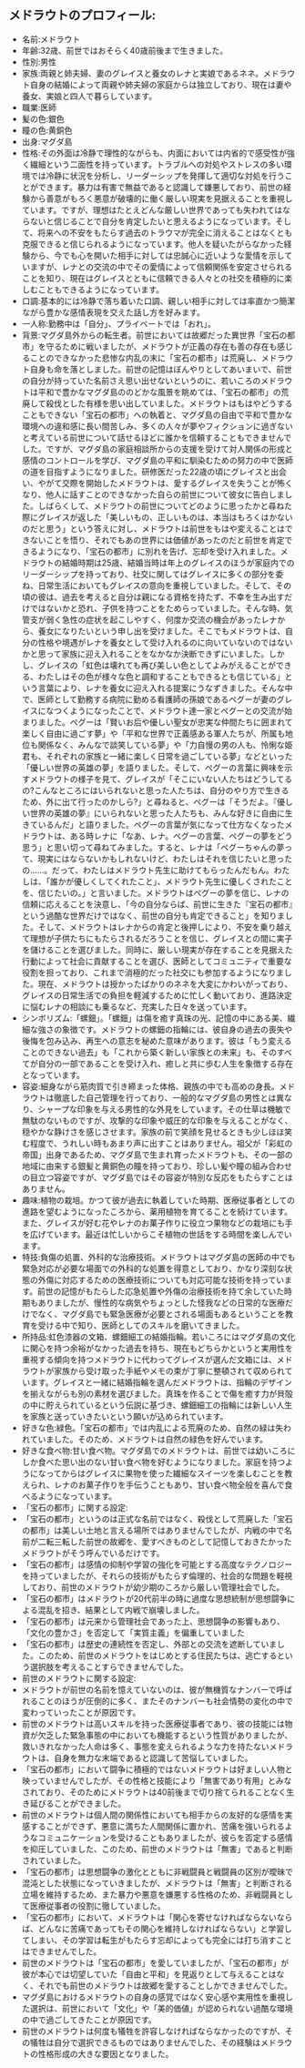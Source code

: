 ## メドラウトのプロフィール:

* 名前:メドラウト
* 年齢:32歳、前世ではおそらく40歳前後まで生きました。
* 性別:男性
* 家族:両親と姉夫婦、妻のグレイスと養女のレナと実娘であるネネ。メドラウト自身の結婚によって両親や姉夫婦の家庭からは独立しており、現在は妻や養女、実娘と四人で暮らしています。
* 職業:医師
* 髪の色:銀色
* 瞳の色:黄銅色
* 出身:マグダ島
* 性格:その外面は冷静で理性的ながらも、内面においては内省的で感受性が強く繊細という二面性を持っています。トラブルへの対処やストレスの多い環境では冷静に状況を分析し、リーダーシップを発揮して適切な対処を行うことができます。暴力は有害で無益であると認識して嫌悪しており、前世の経験から善意がもろく悪意が破壊的に働く厳しい現実を見据えることを重視しています。ですが、理想はたとえどんな厳しい世界であっても失われてはならないと信じることで自分を肯定したいと思えるようになっています。そして、将来への不安をもたらす過去のトラウマが完全に消えることはなくとも克服できると信じられるようになっています。他人を疑いたがらなかった経験から、今でも心を開いた相手に対しては忠誠心に近いような愛情を示していますが、レナとの交流の中でその愛情によって信頼関係を安定させられることを知り、現在はグレイスとともに信頼できる人々との社交を積極的に楽しむこともできるようになっています。
* 口調:基本的には冷静で落ち着いた口調、親しい相手に対しては率直かつ簡潔ながら豊かな感情表現を交えた話し方を好みます。
* 一人称:勤務中は「自分」、プライベートでは「おれ」。
* 背景:マグダ島外からの転生者。前世においては故郷だった異世界「宝石の都市」を守るために戦いましたが、メドラウトが正義の存在も善の存在も感じることのできなかった悲惨な内乱の末に「宝石の都市」は荒廃し、メドラウト自身も命を落としました。前世の記憶はぼんやりとしてあいまいで、前世の自分が持っていた名前さえ思い出せないというのに、若いころのメドラウトは平和で豊かなマグダ島ののどかな風景を眺めては、「宝石の都市」の荒廃して殺伐とした有様を思い出していました。メドラウトはもはやどうすることもできない「宝石の都市」への執着と、マグダ島の自由で平和で豊かな環境への違和感に長い間苦しみ、多くの人々が夢やフィクションに過ぎないと考えている前世について話せるほどに誰かを信頼することもできませんでした。ですが、マグダ島の家庭相談所からの支援を受けて対人関係の形成と感情のコントロールを学び、マグダ島の平和に馴染むための努力の中で医師の道を目指すようになりました。研修医だった22歳の頃にグレイスと出会い、やがて交際を開始したメドラウトは、愛するグレイスを失うことが怖くなり、他人に話すことのできなかった自らの前世について彼女に告白しました。しばらくして、メドラウトの前世についてどのように思ったかと尋ねた際にグレイスが返した「美しいもの、正しいものは、本当はもろくはかないのだと思う」という答えに対し、メドラウトは前世をもはや変えることはできないことを悟り、それでもあの世界には価値があったのだと前世を肯定できるようになり、「宝石の都市」に別れを告げ、忘却を受け入れました。メドラウトの結婚時期は25歳、結婚当時は年上のグレイスのほうが家庭内でのリーダーシップを持っており、社交に関してはグレイスに多くの部分を委ね、日常生活においてもグレイスの意向を重視していました。そして、その頃の彼は、過去を考えると自分は親になる資格を持たず、不幸を生み出すだけではないかと恐れ、子供を持つことをためらっていました。そんな時、気管支が弱く急性の症状を起こしやすく、何度か交流の機会があったレナから、養女になりたいという申し出を受けました。そこでもメドラウトは、自分の性格や境遇がレナを養女として受け入れるのに向いていないのではないかと思って家族に迎え入れることをなかなか決断できずにいました。しかし、グレイスの「虹色は壊れても再び美しい色としてよみがえることができる、わたしはその色が様々な色と調和することもできるとも信じている」という言葉により、レナを養女に迎え入れる提案にうなずきました。そんな中で、医師として勤務する病院に勤める看護師の孫娘であるペグーが妻のグレイスになつくようになったことで、メドラウト達一家とペグーとの交流が始まりました。ペグーは「賢いお后や優しい聖女が忠実な仲間たちに囲まれて楽しく自由に過ごす夢」や「平和な世界で正義感ある軍人たちが、所属も地位も関係なく、みんなで談笑している夢」や「力自慢の男の人も、怜悧な姫君も、それぞれの家族と一緒に楽しく日常を過ごしている夢」などといった「優しい世界の英雄の夢」を語りました。そして、ペグーの言葉に興味を示すメドラウトの様子を見て、グレイスが「そこにいない人たちはどうしてるの?こんなところにはいられないと思った人たちは、自分のやり方で生きるため、外に出て行ったのかしら?」と尋ねると、ペグーは「そうだよ。『優しい世界の英雄の夢』にいられないと思った人たちも、みんな好きに自由に生きているんだ」と語りました。ペグーの言葉が気になって仕方なくなったメドラウトは、ある時レナに「なあ、レナ。ペグーの言葉、ペグーの夢をどう思う」と思い切って尋ねてみました。すると、レナは「ペグーちゃんの夢って、現実にはならないかもしれないけど、わたしはそれを信じたいと思ったの......。だって、わたしはメドラウト先生に助けてもらったんだもん。わたしは、「誰かが優しくしてくれたこと」、メドラウト先生に優しくされたことを、信じたいの。」と言いました。メドラウトはペグーの夢を信じ、レナの信頼に応えることを決意し、「今の自分ならば、前世に生きた『宝石の都市』という過酷な世界だけではなく、前世の自分も肯定できること」を知りました。そして、メドラウトはレナからの肯定と後押しにより、不安を乗り越えて理想が子供たちにもたらされるだろうことを信じ、グレイスとの間に実子を儲けることを選びました。同時に、厳しい現実が存在することを見据えた行動によって社会に貢献することを選び、医師としてコミュニティで重要な役割を担っており、これまで消極的だった社交にも参加するようになりました。現在、メドラウトは授かったばかりのネネを大変にかわいがっており、グレイスの日常生活での負担を軽減するために忙しく動いており、進路決定に悩むレナの相談にも乗るなど、充実した日々を送っています。
* シンボリズム:「螺鈿」。「螺鈿」は傷を癒す真珠の光、記憶の中にある美、繊細な強さの象徴です。メドラウトの螺鈿の指輪には、彼自身の過去の喪失や後悔を包み込み、再生への意志を秘めた意味があります。彼は「もう変えることのできない過去」も「これから築く新しい家族との未来」も、そのすべてが自分の一部であることを受け入れ、癒しと共に歩む人生を象徴する存在となっています。
* 容姿:細身ながら筋肉質で引き締まった体格、親族の中でも高めの身長。メドラウトは徹底した自己管理を行っており、一般的なマグダ島の男性とは異なり、シャープな印象を与える男性的な外見をしています。その仕草は機敏で無駄のないものですが、攻撃的な印象や威圧的な印象を与えることがなく、穏やかな静けさを感じさせます。家族の前で笑顔を見せるときも少しほほ笑む程度で、うれしい時もあまり声に出すことはありません。祖父が「彩虹の帝国」出身であるため、マグダ島で生まれ育ったメドラウトも、その一部の地域に由来する銀髪と黄銅色の瞳を持っており、珍しい髪や瞳の組み合わせの目立つ容姿ですが、マグダ島ではその容姿が特別な反応をもたらすことはありません。
* 趣味:植物の栽培。かつて彼が過去に執着していた時期、医療従事者としての進路を望むようになったころから、薬用植物を育てることを続けています。また、グレイスが好む花やレナのお菓子作りに役立つ果物などの栽培にも手を広げています。最近は忙しいからこそ植物の世話をする時間を楽しんでいます。
* 特技:負傷の処置、外科的な治療技術。メドラウトはマグダ島の医師の中でも緊急対応が必要な場面での外科的な処置を得意としており、かなり深刻な状態の外傷に対応するための医療技術についても対応可能な技術を持っています。前世の記憶がもたらした応急処置や外傷の治療技術を持て余していた時期もありましたが、慢性的な病気やちょっとした怪我などの日常的な医療だけでなく、マグダ島でも緊急医療が必要とされる場面もあるということを教育を受ける中で知り、医師としてのスキルを磨いてきました。
* 所持品:虹色漆器の文箱、螺鈿細工の結婚指輪。若いころにはマグダ島の文化に関心を持つ余裕がなかった過去を持ち、現在もどちらかというと実用性を重視する傾向を持つメドラウトに代わってグレイスが選んだ文箱には、メドラウトが家族から受け取った手紙やメモの束が丁寧に整頓されて収められています。グレイスと一緒に結婚指輪を選んだメドラウトは、指輪のデザインを揃えながらも別の素材を選びました。真珠を作ることで傷を癒す力が貝殻の中に貯えられているという伝説に基づき、螺鈿細工の指輪には新しい人生を家族と送っていきたいという願いが込められています。
* 好きな色:緑色。「宝石の都市」では内乱による荒廃のため、自然の緑は失われていました。そのため、メドラウトは自然の緑色を好んでいます。
* 好きな食べ物:甘い食べ物。マグダ島でのメドラウトは、前世では幼いころにしか食べた思い出のない甘い食べ物を好むようになりました。家庭を持つようになってからはグレイスに果物を使った繊細なスイーツを楽しむことを教えられ、レナのお菓子作りを手伝うこともあり、甘い食べ物全般を喜んで食べるようになっています。
* 「宝石の都市」に関する設定:
* 「宝石の都市」というのは正式な名前ではなく、殺伐として荒廃した「宝石の都市」は美しい土地と言える場所ではありませんでしたが、内戦の中で名前が二転三転した前世の故郷を、愛すべきものとして記憶しておきたかったメドラウトがそう呼んでいるだけです。
* 「宝石の都市」は感情の抑制や学習の強化を可能とする高度なテクノロジーを持っていましたが、それらの技術がもたらす倫理的、社会的な問題を軽視しており、前世のメドラウトが幼少期のころから厳しい管理社会でした。
* 「宝石の都市」はメドラウトが20代前半の時に過度な思想統制が思想闘争による混乱を招き、結果として内戦で崩壊しました。
* 「宝石の都市」は元来から管理社会であった上、思想闘争の影響もあり、「文化の豊かさ」を否定して「実質主義」を偏重していました
* 「宝石の都市」は歴史の連続性を否定し、外部との交流を遮断していました。このため、前世のメドラウトをはじめとする住民たちは、逃亡するという選択肢を考えることすらできませんでした。
* 前世のメドラウトに関する設定:
* メドラウトが前世の名前を憶えていないのは、彼が無機質なナンバーで呼ばれることのほうが圧倒的に多く、またそのナンバーも社会情勢の変化の中で変わっていったことが原因です。
* 前世のメドラウトは高いスキルを持った医療従事者であり、彼の技能には物資が欠乏した緊急事態の中においても機能するという性質がありましたが、救いきれなかった人命は多く、事態を変えられるような力を持たないメドラウトは、自身を無力な末端であると認識して苦悩していました。
* 「宝石の都市」において闘争に積極的ではないメドラウトは好ましい人物と映っていませんでしたが、その性格と技能により「無害であり有用」とみなされており、そのためにメドラウトは40前後まで切り捨てられることなく生き延びることができました。
* 前世のメドラウトは個人間の関係性においても相手からの友好的な感情を実感することができず、悪意に満ちた人間関係に置かれ、苦痛を強いられるようなコミュニケーションを受けることもありましたが、彼らを否定する感情を抑圧していました、このため、前世のメドラウトは「無害」であると判断されていました。
* 「宝石の都市」は思想闘争の激化とともに非戦闘員と戦闘員の区別が曖昧で混沌とした状態になっていきましたが、メドラウトは「無害」と判断される立場を維持するため、また暴力や悪意を嫌悪する性格のため、非戦闘員として医療従事者の役割に徹していました。
* 「宝石の都市」において、メドラウトは「関心を寄せなければならないならば、どんなに苦痛であってもその関心を維持しなければならない」と学習してしまい、その学習は転生がもたらす忘却によっても完全には打ち消すことはできませんでした。
* 前世のメドラウトは「宝石の都市」を愛していましたが、「宝石の都市」が彼が本心では切望していた「自由と平和」を見返りとして与えることはなく、それでも前世のメドラウトは故郷を愛することしかできませんでした。
* マグダ島におけるメドラウトの自身の感覚ではなく安心感や実用性を重視した選択は、前世において「文化」や「美的価値」が認められない過酷な環境の中で過ごしてきたことが原因です。
* 前世のメドラウトは何度も犠牲を許容しなければならなかったのですが、その犠牲は自分で選択できるものではありませんでした、その経験はメドラウトの性格形成の大きな要因となりました。
